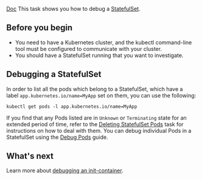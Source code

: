 [Doc](https://kubernetes.io/docs/tasks/debug/debug-application/debug-statefulset/)
This task shows you how to debug a [StatefulSet](StatefulSet.md).

## Before you begin[](https://kubernetes.io/docs/tasks/debug/debug-application/debug-statefulset/#before-you-begin)

- You need to have a Kubernetes cluster, and the kubectl command-line tool must be configured to communicate with your cluster.
- You should have a StatefulSet running that you want to investigate.

## Debugging a StatefulSet[](https://kubernetes.io/docs/tasks/debug/debug-application/debug-statefulset/#debugging-a-statefulset)

In order to list all the pods which belong to a StatefulSet, which have a label `app.kubernetes.io/name=MyApp` set on them, you can use the following:

```shell
kubectl get pods -l app.kubernetes.io/name=MyApp
```

If you find that any Pods listed are in `Unknown` or `Terminating` state for an extended period of time, refer to the [Deleting StatefulSet Pods](https://kubernetes.io/docs/tasks/run-application/delete-stateful-set/) task for instructions on how to deal with them. You can debug individual Pods in a StatefulSet using the [Debug Pods](Debug%20Pods.md) guide.

## What's next[](https://kubernetes.io/docs/tasks/debug/debug-application/debug-statefulset/#what-s-next)

Learn more about [debugging an init-container](https://kubernetes.io/docs/tasks/debug/debug-application/debug-init-containers/).